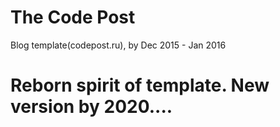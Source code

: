 # The Code Post
Blog template(codepost.ru), by Dec 2015 - Jan 2016

# Reborn spirit of template. New version by 2020....
